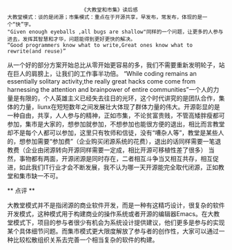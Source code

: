 ﻿							《大教堂和市集》读后感
	大教堂模式：谈的是闭源；市集模式：重点在于开源共享，早发布，常发布，体现的是一个“快”字。
	"Given enough eyeballs ,all bugs are shallow"同样的一个问题，让更多的人参与进去，发挥其智慧和才华，问题能得到更好更快的解决。
	“Good programmers know what to write,Great ones know what to rewrite(and reuse)”
从一个好的部分方案开始总比从零开始更容易的多，我们不需要重新发明轮子，站在巨人的肩膀上，让我们的工作事半功倍。
	“While coding remains an essentially solitary activity,the really great hacks come come from harnessing the attention and brainpower of entire communities”一个人的力量是有限的，个人英雄主义已经失去往日的光环，这个时代讲究的是团队合作，集体的力量，liunx在短短数年之间发展壮大体现了群体力量的伟大。开源彰显的是一种自由，共享，人人参与的精神，正如市集，不论贫富贵贱，不管高矮胖瘦都可参加，集市是大家的，想参加就参加，不想参加也能很方便的退出，相比而言教堂却不是每个人都可以参加，这里只有牧师和信徒，没有“嘈杂人等”，教堂是某些人的，想参加需要“参加费”（企业购买闭源系统的花费），退出的话同样需要一笔退教费（企业由闭源转向开源同样需要一定成，相比开源可移植性差了很多）
	当然，事物都有两面，开源闭源是同时存在，二者相互斗争当又相互共存，相互促进，如此我们IT行业才会不断发展，我不认为哪一天开源能完全取代闭源，正如教堂和集市缺一不可。

** 点评 **

大教堂模式并不是指闭源的商业软件开发，而是一种有这精巧设计，很复杂的软件开发模式，这种模式用于构建商业的操作系统或者开源的编辑器Emacs。在大教堂模式下，项目的参与者很少有机会为系统设计提供建议，他们更多是参与的实现某个具体细节问题。而集市模式更大限度解放了参与者的创作性，大家可以通过一种比较松散组织关系去完善一个相当复杂的软件的构建。


